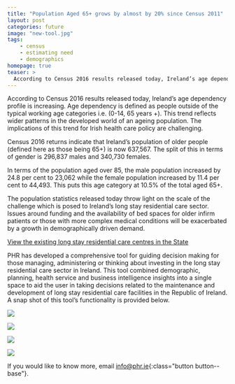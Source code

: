 ```yaml
---
title: "Population Aged 65+ grows by almost by 20% since Census 2011"
layout: post
categories: future
image: "new-tool.jpg"
tags: 
    - census
    - estimating need
    - demographics
homepage: true
teaser: >
  According to Census 2016 results released today, Ireland’s age dependency profile is increasing.
---
```


According to Census 2016 results released today, Ireland’s age dependency profile is increasing. Age dependency is defined as people outside of the typical working age categories i.e. (0-14, 65 years +). This trend reflects wider patterns in the developed world of an ageing population. The implications of this trend for Irish health care policy are challenging. 

Census 2016 returns indicate that Ireland’s population of older people (defined here as those being 65+) is now 637,567. The split of this in terms of gender is 296,837 males and 340,730 females. 

In terms of the population aged over 85, the male population increased by 24.8 per cent to 23,062 while the female population increased by 11.4 per cent to 44,493. This puts this age category at 10.5% of the total aged 65+. 

The population statistics released today throw light on the scale of the challenge which is posed to Ireland’s long stay residential care sector. Issues around funding and the availability of bed spaces for older infirm patients or those with more complex medical conditions will be exacerbated by a growth in demographically driven demand.

[View the existing long stay residential care centres in the State](https://www.phr.ie/map)

PHR has developed a comprehensive tool for guiding decision making for those managing, administering or thinking about investing in the long stay residential care sector in Ireland. This tool combined demographic, planning, health service and business intelligence insights into a single space to aid the user in taking decisions related to the maintenance and development of long stay residential care facilities in the Republic of Ireland. A snap shot of this tool’s functionality is provided below.

![]({{site.baseurl}}/assets/graphics/content/new-tool.png)

![]({{site.baseurl}}/assets/graphics/content/new-tool-1.png)

![]({{site.baseurl}}/assets/graphics/content/new-tool-2.png)

![]({{site.baseurl}}/assets/graphics/content/new-tool-3.png)

If you would like to know more, email [info@phr.ie](mailto:info@phr.ie){:class="button button--base"}. 
